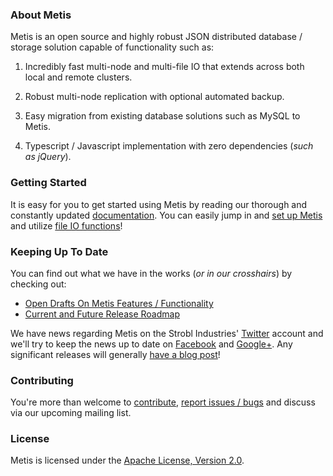 ### About Metis

Metis is an open source and highly robust JSON distributed database / storage solution capable of functionality such as:

1. Incredibly fast multi-node and multi-file IO that extends across both local and remote clusters.

2. Robust multi-node replication with optional automated backup.

3. Easy migration from existing database solutions such as MySQL to Metis.

4. Typescript / Javascript implementation with zero dependencies (*such as jQuery*).

### Getting Started

It is easy for you to get started using Metis by reading our thorough and constantly updated [documentation](https://github.com/StroblIndustries/Metis/wiki). You can easily jump in and [set up Metis](https://github.com/StroblIndustries/Metis/wiki/Setting-Up-Metis) and utilize [file IO functions](https://github.com/StroblIndustries/Metis/wiki/File-IO)!

### Keeping Up To Date

You can find out what we have in the works (*or in our crosshairs*) by checking out:
* [Open Drafts On Metis Features / Functionality](https://github.com/StroblIndustries/Metis/wiki#open-drafts-on-metis-features--functionality)
* [Current and Future Release Roadmap](https://github.com/StroblIndustries/Metis/wiki/Releases)

We have news regarding Metis on the Strobl Industries' [Twitter](https://twitter.com/StroblIndustry) account and we'll try to keep the news up to date on [Facebook](https://facebook.com/Strobl.Industries) and [Google+](https://plus.google.com/116914039528809670714). Any significant releases will generally [have a blog post](https://stroblindustries.com/blog)!

### Contributing

You're more than welcome to [contribute](https://github.com/StroblIndustries/Metis/pulls), [report issues / bugs](https://github.com/StroblIndustries/Metis/issues) and discuss via our upcoming mailing list.

### License

Metis is licensed under the [Apache License, Version 2.0](http://www.apache.org/licenses/LICENSE-2.0 "Apache License v2.0").